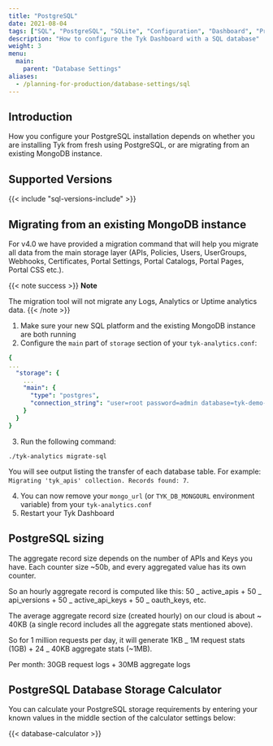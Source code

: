 ```yaml
---
title: "PostgreSQL"
date: 2021-08-04
tags: ["SQL", "PostgreSQL", "SQLite", "Configuration", "Dashboard", "Production", "Database"]
description: "How to configure the Tyk Dashboard with a SQL database"
weight: 3
menu:
  main:
    parent: "Database Settings"
aliases:
  - /planning-for-production/database-settings/sql
---
```


## Introduction

How you configure your PostgreSQL installation depends on whether you are installing Tyk from fresh using PostgreSQL, or are migrating from an existing MongoDB instance.

## Supported Versions

{{< include "sql-versions-include" >}}

## Migrating from an existing MongoDB instance

For v4.0 we have provided a migration command that will help you migrate all data from the main storage layer (APIs, Policies, Users, UserGroups, Webhooks, Certificates, Portal Settings, Portal Catalogs, Portal Pages, Portal CSS etc.).

{{< note success >}}
**Note**

The migration tool will not migrate any Logs, Analytics or Uptime analytics data.
{{< /note >}}

1. Make sure your new SQL platform and the existing MongoDB instance are both running
2. Configure the `main` part of `storage` section of your `tyk-analytics.conf`:

```yaml
{
...
  "storage": {
    ...
    "main": {
      "type": "postgres",
      "connection_string": "user=root password=admin database=tyk-demo-db host=tyk-db port=5432"
    }
  }
}
```

3. Run the following command:

```console
./tyk-analytics migrate-sql
```

You will see output listing the transfer of each database table. For example: `Migrating 'tyk_apis' collection. Records found: 7`.

4. You can now remove your `mongo_url` (or `TYK_DB_MONGOURL` environment variable) from your `tyk-analytics.conf`
5. Restart your Tyk Dashboard

## PostgreSQL sizing

The aggregate record size depends on the number of APIs and Keys you have. Each counter size ~50b, and every aggregated value has its own counter.

So an hourly aggregate record is computed like this: 50 _ active_apis + 50 _ api_versions + 50 _ active_api_keys + 50 _ oauth_keys, etc.

The average aggregate record size (created hourly) on our cloud is about ~ 40KB (a single record includes all the aggregate stats mentioned above).

So for 1 million requests per day, it will generate 1KB _ 1M request stats (1GB) + 24 _ 40KB aggregate stats (~1MB).

Per month: 30GB request logs + 30MB aggregate logs

## PostgreSQL Database Storage Calculator

You can calculate your PostgreSQL storage requirements by entering your known values in the middle section of the calculator settings below:

{{< database-calculator >}}
